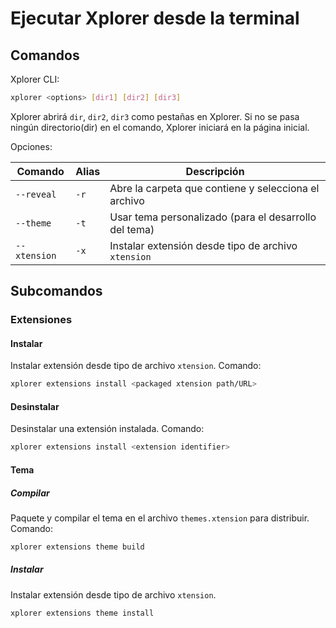 # Ejecutar Xplorer desde la terminal

## Comandos

Xplorer CLI:

```bash
xplorer <options> [dir1] [dir2] [dir3]
```

Xplorer abrirá `dir`, `dir2`, `dir3` como pestañas en Xplorer. Si no se pasa ningún directorio(dir) en el comando, Xplorer iniciará en la página inicial.

Opciones:

| Comando      | Alias | Descripción                                           |
| ------------ | ----- | ----------------------------------------------------- |
| `--reveal`   | `-r`  | Abre la carpeta que contiene y selecciona el archivo  |
| `--theme`    | `-t`  | Usar tema personalizado (para el desarrollo del tema) |
| `--xtension` | `-x`  | Instalar extensión desde tipo de archivo `xtension`   |

## Subcomandos

### Extensiones

#### Instalar

Instalar extensión desde tipo de archivo `xtension`. Comando:

```bash
xplorer extensions install <packaged xtension path/URL>
```

#### Desinstalar

Desinstalar una extensión instalada. Comando:

```bash
xplorer extensions install <extension identifier>
```

#### Tema

##### Compilar

Paquete y compilar el tema en el archivo `themes.xtension` para distribuir. Comando:

```bash
xplorer extensions theme build
```

##### Instalar

Instalar extensión desde tipo de archivo `xtension`.

```
xplorer extensions theme install
```
